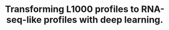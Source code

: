 ---
authors: Jeon M, Xie Z, Evangelista JE, Wojciechowicz ML, Clarke DJB, Ma'ayan A
carousel: false
dccs:
- LINCS
doi: 10.1186/s12859-022-04895-5
featured: false
issue: '1'
journal: BMC bioinformatics
keywords: '["Gene Expression Profiling", "RNA-Seq", "Generative adversarial networks",
  "Gene expression translation", "Deep Learning", "L1000", "RNA-seq", "Transcriptome",
  "Humans"]'
landmark: false
layout: ../../layouts/Publication.astro
page: '374'
pmcid: PMC9472394
pmid: 36100892
title: Transforming L1000 profiles to RNA-seq-like profiles with deep learning.
volume: '23'
year: 2022
---